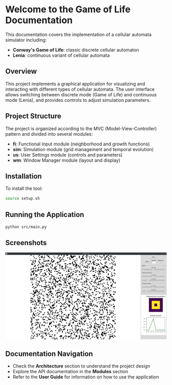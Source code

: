 # Welcome to the Game of Life Documentation

This documentation covers the implementation of a cellular automata simulator including:

- **Conway's Game of Life**: classic discrete cellular automaton
- **Lenia**: continuous variant of cellular automata

## Overview

This project implements a graphical application for visualizing and interacting with different types of cellular automata. The user interface allows switching between discrete mode (Game of Life) and continuous mode (Lenia), and provides controls to adjust simulation parameters.

## Project Structure

The project is organized according to the MVC (Model-View-Controller) pattern and divided into several modules:

- **fi**: Functional Input module (neighborhood and growth functions)
- **sim**: Simulation module (grid management and temporal evolution)
- **us**: User Settings module (controls and parameters)
- **wm**: Window Manager module (layout and display)

## Installation

To install the tool:

```bash
source setup.sh
```

## Running the Application

```bash
python src/main.py
```

## Screenshots

![Application screenshot](img/screenshot.png)

## Documentation Navigation

- Check the **Architecture** section to understand the project design
- Explore the API documentation in the **Modules** section
- Refer to the **User Guide** for information on how to use the application 